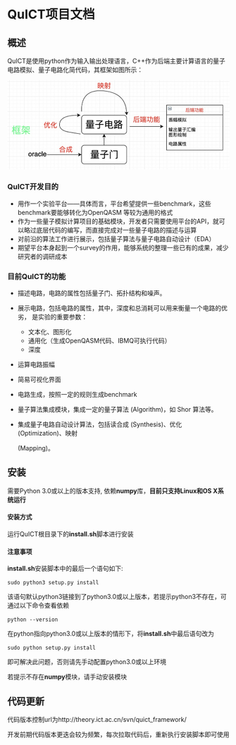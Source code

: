 # QuICT项目文档

## 概述

QuICT是使用python作为输入输出处理语言，C++作为后端主要计算语言的量子电路模拟、量子电路化简代码，其框架如图所示：

![circuit_structure](./circuit_structure.png)

### QuICT开发目的	

* 用作一个实验平台——具体而言，平台希望提供一些benchmark，这些benchmark要能够转化为OpenQASM 等较为通用的格式
* 作为一些量子模拟计算项目的基础模块，开发者只需要使用平台的API，就可以略过底层代码的编写，而直接完成对一些量子电路的描述与运算
* 对前沿的算法工作进行展示，包括量子算法与量子电路自动设计（EDA）
* 期望平台本身起到一个survey的作用，能够系统的整理一些已有的成果，减少研究者的调研成本


### 目前QuICT的功能

* 描述电路，电路的属性包括量子门、拓扑结构和噪声。

* 展示电路，包括电路的属性，其中，深度和总消耗可以用来衡量一个电路的优劣， 是实验的重要参数：
    + 文本化、图形化
    + 通用化（生成OpenQASM代码、IBMQ可执行代码）
    + 深度
	
* 运算电路振幅

* 简易可视化界面

* 电路生成，按照一定的规则生成benchmark

* 量子算法集成模块，集成一定的量子算法 (Algorithm)，如 Shor 算法等。

* 集成量子电路自动设计算法，包括读合成 (Synthesis)、优化 (Optimization)、映射

  (Mapping)。

## 安装

需要Python 3.0或以上的版本支持, 依赖**numpy**库，**目前只支持Linux和OS X系统运行**

#### 安装方式

运行QuICT根目录下的**install.sh**脚本进行安装

#### 注意事项

**install.sh**安装脚本中的最后一个语句如下:

```shell
sudo python3 setup.py install
```

该语句默认python3链接到了python3.0或以上版本，若提示python3不存在，可通过以下命令查看依赖

```shell
python --version
```

在python指向python3.0或以上版本的情形下，将**install.sh**中最后语句改为

```shell
sudo python setup.py install
```

即可解决此问题，否则请先手动配置python3.0或以上环境



若提示不存在**numpy**模块，请手动安装模块

## 代码更新

代码版本控制url为http://theory.ict.ac.cn/svn/quict_framework/

开发前期代码版本更迭会较为频繁，每次拉取代码后，重新执行安装脚本即可使用